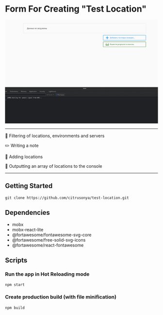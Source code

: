 # Form For Creating "Test Location"
![screenshot](https://github.com/citrusonya/test-location/blob/main/gif.gif)
____

:mag_right: Filtering of locations, environments and servers

:pencil2: Writing a note

:triangular_flag_on_post: Adding locations

:book: Outputting an array of locations to the console
____

## Getting Started
```
git clone https://github.com/citrusonya/test-location.git
```
## Dependencies

- mobx
- mobx-react-lite
- @fortawesome/fontawesome-svg-core
- @fortawesome/free-solid-svg-icons
- @fortawesome/react-fontawesome

## Scripts

### Run the app in Hot Reloading mode
```
npm start
```
### Create production build (with file minification)
```
npm build
```
